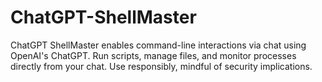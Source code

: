 # ChatGPT-ShellMaster
ChatGPT ShellMaster enables command-line interactions via chat using OpenAI's ChatGPT. Run scripts, manage files, and monitor processes directly from your chat. Use responsibly, mindful of security implications.
